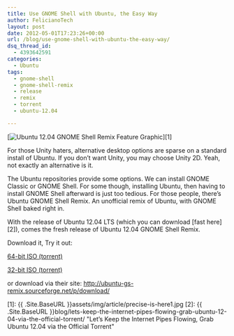 ```yaml
---
title: Use GNOME Shell with Ubuntu, the Easy Way
author: FelicianoTech
layout: post
date: 2012-05-01T17:23:26+00:00
url: /blog/use-gnome-shell-with-ubuntu-the-easy-way/
dsq_thread_id:
  - 4393642591
categories:
  - Ubuntu
tags:
  - gnome-shell
  - gnome-shell-remix
  - release
  - remix
  - torrent
  - ubuntu-12.04

---
```

[<img class="size-medium wp-image-39 alignright" title="Ubuntu 12.04 GNOME Shell Remix" src="https://i1.wp.com/ironpatriotny.com/wp-content/uploads/2012/05/precise-is-here-300x222.jpg?resize=300%2C222" alt="Ubuntu 12.04 GNOME Shell Remix Feature Graphic" data-recalc-dims="1" />][1]

For those Unity haters, alternative desktop options are sparse on a standard install of Ubuntu. If you don&#8217;t want Unity, you may choose Unity 2D. Yeah, not exactly an alternative is it.

The Ubuntu repositories provide some options. We can install GNOME Classic or GNOME Shell. For some though, installing Ubuntu, then having to install GNOME Shell afterward is just too tedious. For those people, there&#8217;s Ubuntu GNOME Shell Remix. An unofficial remix of Ubuntu, with GNOME Shell baked right in.

With the release of Ubuntu 12.04 LTS (which you can download [fast here][2]), comes the fresh release of Ubuntu 12.04 GNOME Shell Remix.

Download it, Try it out:

<a title="Download Ubuntu GNOME Shell Remix 64-bit" href="http://www.demonoid.ph/files/download/2920303/" target="_blank">64-bit ISO (torrent)</a>

<a title="Download Ubuntu GNOME Shell Remix 32-bit" href="http://www.demonoid.ph/files/download/2920301/" target="_blank">32-bit ISO (torrent)</a>

or download via their site: <a title="Ubuntu GNOME Shell Remix" href="http://ubuntu-gs-remix.sourceforge.net/p/download/" target="_blank">http://ubuntu-gs-remix.sourceforge.net/p/download/</a>

 [1]: {{ .Site.BaseURL }}assets/img/article/precise-is-here1.jpg
 [2]: {{ .Site.BaseURL }}blog/lets-keep-the-internet-pipes-flowing-grab-ubuntu-12-04-via-the-official-torrent/ "Let’s Keep the Internet Pipes Flowing, Grab Ubuntu 12.04 via the Official Torrent"
